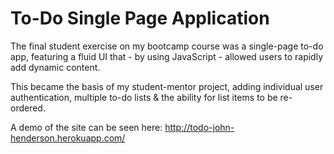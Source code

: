 # To-Do Single Page Application

The final student exercise on my bootcamp course was a single-page to-do app, featuring a fluid UI that - by using JavaScript - allowed users to rapidly add dynamic content.

This became the basis of my student-mentor project, adding individual user authentication, multiple to-do lists & the ability for list items to be re-ordered.

A demo of the site can be seen here: http://todo-john-henderson.herokuapp.com/
